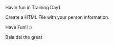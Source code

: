 
Havin fun in Training Day1

Create a HTML File with your person information.







Have Fun!! :)

Bala dai the great
